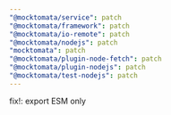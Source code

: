 ```yaml
---
"@mocktomata/service": patch
"@mocktomata/framework": patch
"@mocktomata/io-remote": patch
"@mocktomata/nodejs": patch
"mocktomata": patch
"@mocktomata/plugin-node-fetch": patch
"@mocktomata/plugin-nodejs": patch
"@mocktomata/test-nodejs": patch
---
```


fix!: export ESM only
